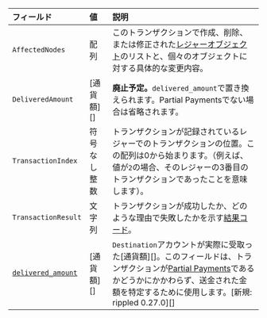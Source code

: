 | フィールド                                 | 値               | 説明    |
|:--------------------------------------|:--------------------|:---------------|
| `AffectedNodes`                       | 配列               | このトランザクションで作成、削除、または修正された[レジャーオブジェクト](ledger-object-types.html)のリストと、個々のオブジェクトに対する具体的な変更内容。 |
| `DeliveredAmount`                     | [通貨額][] | **廃止予定。**`delivered_amount`で置き換えられます。Partial Paymentsでない場合は省略されます。 |
| `TransactionIndex`                    | 符号なし整数    | トランザクションが記録されているレジャーでのトランザクションの位置。この配列は0から始まります。（例えば、値が`2`の場合、そのレジャーの3番目のトランザクションであったことを意味します）。 |
| `TransactionResult`                   | 文字列              | トランザクションが成功したか、どのような理由で失敗したかを示す[結果コード](transaction-results.html)。 |
| [`delivered_amount`](transaction-metadata.html#delivered_amount) | [通貨額][] | `Destination`アカウントが実際に受取った[通貨額][]。このフィールドは、トランザクションが[Partial Payments](partial-payments.html)であるかどうかにかかわらず、送金された金額を特定するために使用します。[新規: rippled 0.27.0][] |
